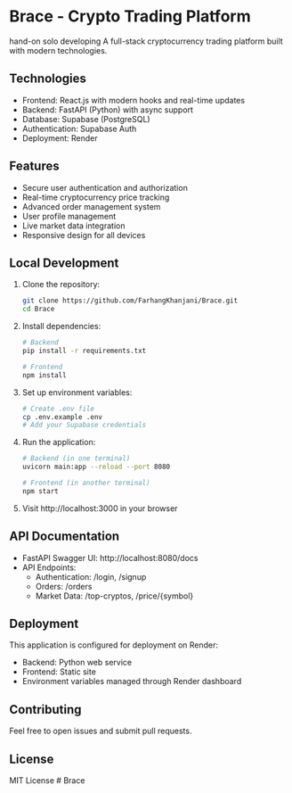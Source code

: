 # Brace - Crypto Trading Platform
hand-on solo developing
A full-stack cryptocurrency trading platform built with modern technologies.

## Technologies
- Frontend: React.js with modern hooks and real-time updates
- Backend: FastAPI (Python) with async support
- Database: Supabase (PostgreSQL)
- Authentication: Supabase Auth
- Deployment: Render

## Features
- Secure user authentication and authorization
- Real-time cryptocurrency price tracking
- Advanced order management system
- User profile management
- Live market data integration
- Responsive design for all devices

## Local Development
1. Clone the repository:
   ```bash
   git clone https://github.com/FarhangKhanjani/Brace.git
   cd Brace
   ```

2. Install dependencies:
   ```bash
   # Backend
   pip install -r requirements.txt
   
   # Frontend
   npm install
   ```

3. Set up environment variables:
   ```bash
   # Create .env file
   cp .env.example .env
   # Add your Supabase credentials
   ```

4. Run the application:
   ```bash
   # Backend (in one terminal)
   uvicorn main:app --reload --port 8080

   # Frontend (in another terminal)
   npm start
   ```

5. Visit http://localhost:3000 in your browser

## API Documentation
- FastAPI Swagger UI: http://localhost:8080/docs
- API Endpoints:
  - Authentication: /login, /signup
  - Orders: /orders
  - Market Data: /top-cryptos, /price/{symbol}

## Deployment
This application is configured for deployment on Render:
- Backend: Python web service
- Frontend: Static site
- Environment variables managed through Render dashboard

## Contributing
Feel free to open issues and submit pull requests.

## License
MIT License
#   B r a c e  
 